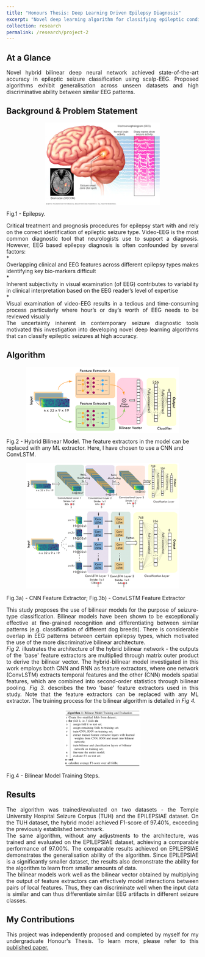 ```yaml
---
title: "Honours Thesis: Deep Learning Driven Epilepsy Diagnosis"
excerpt: "Novel deep learning algorithm for classifying epileptic conditions from scalp EEG signals.<br/><img src='/images/hybrid-epilepsy-epilepsy.png' width='300'>"
collection: research
permalink: /research/project-2
---
```


## At a Glance
<div style="text-align: justify">
Novel hybrid bilinear deep neural network achieved state-of-the-art accuracy in epileptic seizure classification using scalp-EEG. Proposed algorithms exhibit generalisation across unseen datasets and high discriminative ability between similar EEG patterns.
</div>

## Background & Problem Statement
<p align="center">
  <img src="/images/hybrid-epilepsy-epilepsy.png" alt="Epilepsy" width="300" style="vertical-align:middle"/>
  <figcaption>Fig.1 - Epilepsy.</figcaption>
</p>
<div style="text-align: justify">
Critical treatment and prognosis procedures for epilepsy start with and rely on the correct identification of epileptic seizure type. Video-EEG is the most common diagnostic tool that neurologists use to support a diagnosis. However, EEG based epilepsy diagnosis is often confounded by several factors: 
</div>
* <div style="text-align: justify">Overlapping clinical and EEG features across different epilepsy types makes identifying key bio-markers difficult</div>
* <div style="text-align: justify">Inherent subjectivity in visual examination (of EEG) contributes to variability in clinical interpretation based on the EEG reader’s level of expertise </div>
* <div style="text-align: justify">Visual examination of video-EEG results in a tedious and time-consuming process particularly where hour’s or day’s worth of EEG needs to be reviewed visually</div>
<div style="text-align: justify">
The uncertainty inherent in contemporary seizure diagnostic tools motivated this investigation into developing novel deep learning algorithms that can classify epileptic seizures at high accuracy.
</div>

## Algorithm

<p align="center">
  <img src="/images/hybrid-epilepsy-bilinearmodel.png" alt="Hybrid Bilinear Model" width="400" style="vertical-align:middle"/>
  <figcaption>Fig.2 - Hybrid Bilinear Model. The feature extractors in the model can be replaced with any ML extractor. Here, I have chosen to use a CNN and ConvLSTM.</figcaption>
</p>

<p align="center">
  <img src="/images/hybrid-epilepsy-cnn.png" width="400" alt="CNN Extractor"/>
  <img src="/images/hybrid-epilepsy-rnn.png" width="400" alt="ConvLSTM Extractor"/> 
  <figcaption>Fig.3a) - CNN Feature Extractor; Fig.3b) - ConvLSTM Feature Extractor</figcaption>
</p>
<div style="text-align: justify">
This study proposes the use of bilinear models for the purpose of seizure-type classification. Bilinear models have been shown to be exceptionally effective at fine-grained recognition and differentiating between similar patterns (e.g. classification of different dog breeds). There is considerable overlap in EEG patterns between certain epilepsy types, which motivated the use of the more discriminative bilinear architecture.
</div>
<div style="text-align: justify">
<i>Fig 2.</i> illustrates the architecture of the hybrid bilinear network - the outputs of the 'base' feature extractors are multiplied through  matrix outer product to derive the bilinear vector. The hybrid-bilinear model investigated in this work employs both CNN and RNN as feature extractors, where one network (ConvLSTM) extracts temporal features and the other (CNN) models spatial features, which are combined into second-order statistics through bilinear pooling. <i>Fig 3.</i> describes the two 'base' feature extractors used in this study. Note that the feature extractors can be replaced with any ML extractor. The training process for the bilinear algorithm is detailed in <i>Fig 4.</i>
</div>

<p align="center">
  <img src="/images/hybrid-epilepsy-training.png" alt="Training Algorithm" width="200" style="vertical-align:middle"/>
  <figcaption>Fig.4 - Bilinear Model Training Steps.</figcaption>
</p>

## Results
<div style="text-align: justify">
The algorithm was trained/evaluated on two datasets - the Temple University Hospital Seizure Corpus (TUH) and the EPILEPSIAE dataset. On the TUH dataset, the hybrid model achieved F1-score of 97.40%, exceeding the previously established benchmark. 
</div>
<div style="text-align: justify">
The same algorithm, without any adjustments to the architecture, was trained and evaluated on the EPILEPSIAE dataset, achieving a comparable performance of 97.00%. The comparable results achieved on EPILEPSIAE demonstrates the generalisation ability of the algorithm. Since EPILEPSIAE is a significantly smaller dataset, the results also demonstrate the ability for the algorithm to learn from smaller amounts of data.
</div>
<div style="text-align: justify">
The bilinear models work well as the bilinear vector obtained by multiplying the output of feature extractors can effectively model interactions between pairs of local features.
Thus, they can discriminate well when the input data is similar and can thus differentiate similar EEG artifacts in different seizure classes.
</div>

## My Contributions
<div style="text-align: justify">
This project was independently proposed and completed by myself for my undergraduate Honour's Thesis. To learn more, please refer to this <a href="https://ieeexplore.ieee.org/abstract/document/9055195">published paper.</a>
</div>